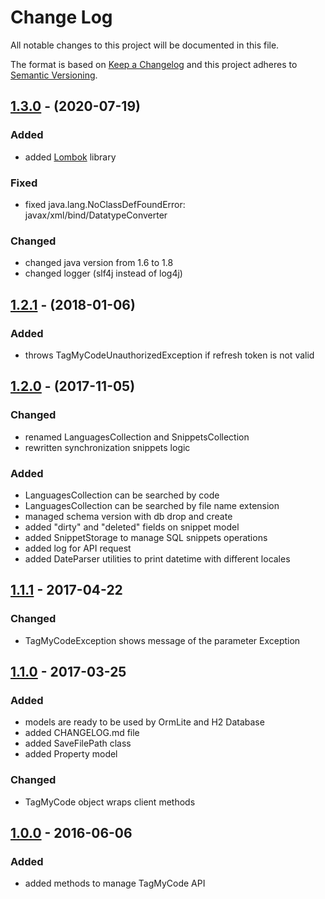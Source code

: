 # Change Log
All notable changes to this project will be documented in this file.

The format is based on [Keep a Changelog](http://keepachangelog.com/)
and this project adheres to [Semantic Versioning](http://semver.org/).

## [1.3.0] - (2020-07-19)
### Added
- added [Lombok](https://projectlombok.org/) library

### Fixed
- fixed java.lang.NoClassDefFoundError: javax/xml/bind/DatatypeConverter

### Changed
- changed java version from 1.6 to 1.8
- changed logger (slf4j instead of log4j)

## [1.2.1] - (2018-01-06)
### Added
- throws TagMyCodeUnauthorizedException if refresh token is not valid

## [1.2.0] - (2017-11-05)
### Changed
- renamed LanguagesCollection and SnippetsCollection
- rewritten synchronization snippets logic

### Added
- LanguagesCollection can be searched by code
- LanguagesCollection can be searched by file name extension
- managed schema version with db drop and create
- added "dirty" and "deleted" fields on snippet model
- added SnippetStorage to manage SQL snippets operations
- added log for API request
- added DateParser utilities to print datetime with different locales

## [1.1.1] - 2017-04-22
### Changed
- TagMyCodeException shows message of the parameter Exception

## [1.1.0] - 2017-03-25
### Added
- models are ready to be used by OrmLite and H2 Database
- added CHANGELOG.md file
- added SaveFilePath class
- added Property model

### Changed
- TagMyCode object wraps client methods

## [1.0.0] - 2016-06-06
### Added
- added methods to manage TagMyCode API

[1.3.0]: https://github.com/massimozappino/tagmycode-java-sdk/compare/v1.2.1...v1.3.0
[1.2.1]: https://github.com/massimozappino/tagmycode-java-sdk/compare/v1.2.0...v1.2.1
[1.2.0]: https://github.com/massimozappino/tagmycode-java-sdk/compare/v1.1.1...v1.2.0
[1.1.1]: https://github.com/massimozappino/tagmycode-java-sdk/compare/v1.1.0...v1.1.1
[1.1.0]: https://github.com/massimozappino/tagmycode-java-sdk/compare/v1.0.0...v1.1.0
[1.0.0]: https://github.com/massimozappino/tagmycode-java-sdk/compare/v0.1.2...v1.0.0

